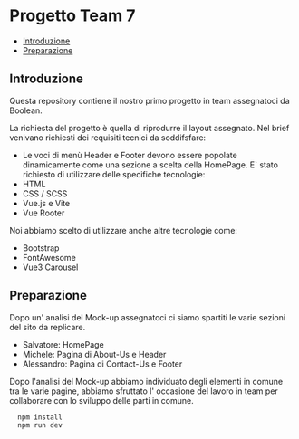 # Progetto Team 7

- [Introduzione](#introduzione)
- [Preparazione](#preparazione)

## Introduzione

Questa repository contiene il nostro primo progetto in team assegnatoci da Boolean.

La richiesta del progetto è quella di riprodurre il layout assegnato.
Nel brief venivano richiesti dei requisiti tecnici da soddifsfare:

- Le voci di menù Header e Footer devono essere popolate dinamicamente come una sezione a scelta della HomePage.
  E` stato richiesto di utilizzare delle specifiche tecnologie:
- HTML
- CSS / SCSS
- Vue.js e Vite
- Vue Rooter

Noi abbiamo scelto di utilizzare anche altre tecnologie come:

- Bootstrap
- FontAwesome
- Vue3 Carousel

## Preparazione

Dopo un' analisi del Mock-up assegnatoci ci siamo spartiti le varie sezioni del sito da replicare.

- Salvatore: HomePage
- Michele: Pagina di About-Us e Header
- Alessandro: Pagina di Contact-Us e Footer

Dopo l'analisi del Mock-up abbiamo individuato degli elementi in comune tra le varie pagine, abbiamo sfruttato l' occasione del lavoro in team per collaborare con lo sviluppo delle parti in comune.

```bash
  npm install
  npm run dev
```
